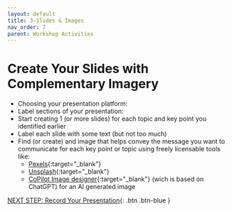 ```yaml
---
layout: default
title: 3-Slides & Images
nav_order: 7
parent: Workshop Activities
---
```

# Create Your Slides with Complementary Imagery

- Choosing your presentation platform:
- Label sections of your presentation:
- Start creating 1 (or more slides) for each topic and key point you identified earlier
- Label each slide with some text (but not too much)
- Find (or create) and image that helps convey the message you want to communicate for each key point or topic using freely licensable tools like:
   - [Pexels](https://www.pexels.com/){:target="_blank"}
   - [Unsplash](https://unsplash.com/){:target="_blank"}
   - [CoPilot Image designer](https://www.bing.com/images/create?FORM=GENILP){:target="_blank"} (wich is based on ChatGPT) for an AI generated image 




[NEXT STEP: Record Your Presentation](record.html){: .btn .btn-blue }
